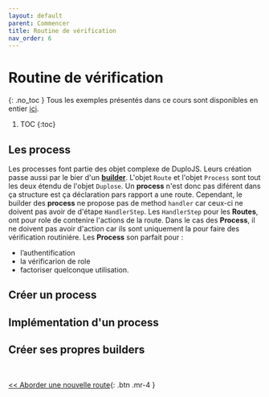 ```yaml
---
layout: default
parent: Commencer
title: Routine de vérification
nav_order: 6
---
```


# Routine de vérification
{: .no_toc }
Tous les exemples présentés dans ce cours sont disponibles en entier [ici](https://github.com/duplojs/examples/tree/main/get-started/verification-routine).

1. TOC
{:toc}

## Les process
Les processes font partie des objet complexe de DuploJS. Leurs création passe aussi par le bier d'un **[builder](../../required/design-patern-builder)**. L'objet `Route` et l'objet `Process` sont tout les deux étendu de l'objet `Duplose`. Un **process** n'est donc pas diférent dans ça structure est ça déclaration pars rapport a une route. Cependant, le builder des **process** ne propose pas de method `handler` car ceux-ci ne doivent pas avoir de d'étape `HandlerStep`. Les `HandlerStep` pour les **Routes**, ont pour role de contenire l'actions de la route. Dans le cas des **Process**, il ne doivent pas avoir d'action car ils sont uniquement la pour faire des vérification routiniére. Les **Process** son parfait pour :
- l’authentification
- la vérificarion de role
- factoriser quelconque utilisation.

## Créer un process

## Implémentation d'un process

## Créer ses propres builders

<br>

[\<\< Aborder une nouvelle route](../how-to-approach-new-road){: .btn .mr-4 } 